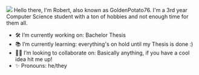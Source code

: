 
<!--
**PotatoGolden76/PotatoGolden76** is a ✨ _special_ ✨ repository because its `README.md` (this file) appears on your GitHub profile.

Here are some ideas to get you started:

- 🔭 I’m currently working on ...
- 🌱 I’m currently learning ...
- 👯 I’m looking to collaborate on ...
- 🤔 I’m looking for help with ...
- 💬 Ask me about ...
- 📫 How to reach me: ...
- 😄 Pronouns: ...
- ⚡ Fun fact: ...
-->
![](https://hit.yhype.me/github/profile?user_id=26687462)
Hello there, I'm Robert, also known as GoldenPotato76. I'm a 3rd year Computer Science student with a ton of hobbies and not enough time for them all. 

- 🛠 I’m currently working on: Bachelor Thesis
- 📚 I’m currently learning: everything's on hold until my Thesis is done :)
- 👷‍♀️ I’m looking to collaborate on: Basically anything, if you have a cool idea hit me up!
- ✨ Pronouns: he/they

